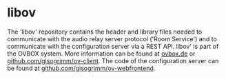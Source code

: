 # libov

The 'libov' repository contains the header and library files needed to
communicate with the audio relay server protocol ('Room Service') and
to communicate with the configuration server via a REST API. libov' is
part of the OVBOX system. More information can be found at
[ovbox.de](https://ovbox.de/) or
[github.com/gisogrimm/ov-client](https://github.com/gisogrimm/ov-client). The
code of the configuration server can be found at
[github.com/gisogrimm/ov-webfrontend](https://github.com/gisogrimm/ov-webfrontend).
